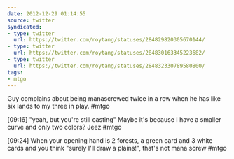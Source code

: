 ```yaml
---
date: 2012-12-29 01:14:55
source: twitter
syndicated:
- type: twitter
  url: https://twitter.com/roytang/statuses/284829820305670144/
- type: twitter
  url: https://twitter.com/roytang/statuses/284830163345223682/
- type: twitter
  url: https://twitter.com/roytang/statuses/284832330789580800/
tags:
- mtgo
---
```


Guy complains about being manascrewed twice in a row when he has like six lands to my three in play. #mtgo

[09:16] "yeah, but you're still casting" Maybe it's because I have a smaller curve and only two colors? Jeez #mtgo

[09:24] When your opening hand is 2 forests, a green card and 3 white cards and you think "surely I'll draw a plains!", that's not mana screw #mtgo